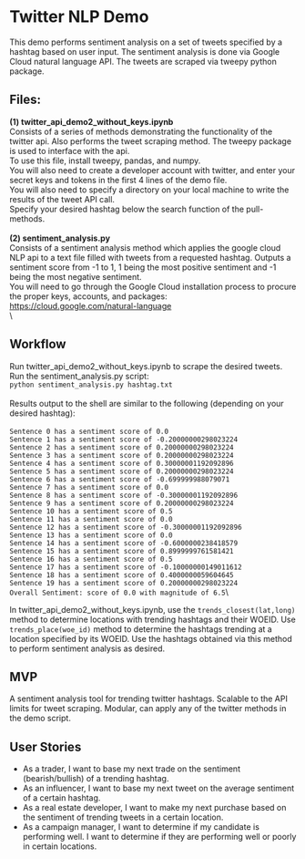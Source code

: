 # Twitter NLP Demo
This demo performs sentiment analysis on a set of tweets specified by a hashtag based on user input. The sentiment analysis is done via Google Cloud natural language API.
The tweets are scraped via tweepy python package.
## Files:
**(1) twitter_api_demo2_without_keys.ipynb**\
Consists of a series of methods demonstrating the functionality of the twitter api. Also performs the tweet scraping method. The tweepy package is used to interface with the api.\
To use this file, install tweepy, pandas, and numpy.\
You will also need to create a developer account with twitter, and enter your secret keys and tokens in the first 4 lines of the demo file.\
You will also need to specify a directory on your local machine to write the results of the tweet API call.\
Specify your desired hashtag below the search function of the pull-methods.\
\
**(2) sentiment_analysis.py**\
Consists of a sentiment analysis method which applies the google cloud NLP api to a text file filled with tweets from a requested hashtag. Outputs a sentiment score from -1 to 1, 1 being the most positive sentiment and -1 being the most negative sentiment.\
You will need to go through the Google Cloud installation process to procure the proper keys, accounts, and packages: https://cloud.google.com/natural-language \
\

## Workflow
Run twitter_api_demo2_without_keys.ipynb to scrape the desired tweets.\
Run the sentiment_analysis.py script:\
`python sentiment_analysis.py hashtag.txt`\
\
Results output to the shell are similar to the following (depending on your desired hashtag):\
\
`Sentence 0 has a sentiment score of 0.0`\
`Sentence 1 has a sentiment score of -0.20000000298023224`\
`Sentence 2 has a sentiment score of 0.20000000298023224`\
`Sentence 3 has a sentiment score of 0.20000000298023224`\
`Sentence 4 has a sentiment score of 0.30000001192092896`\
`Sentence 5 has a sentiment score of 0.20000000298023224`\
`Sentence 6 has a sentiment score of -0.699999988079071`\
`Sentence 7 has a sentiment score of 0.0`\
`Sentence 8 has a sentiment score of -0.30000001192092896`\
`Sentence 9 has a sentiment score of 0.20000000298023224`\
`Sentence 10 has a sentiment score of 0.5`\
`Sentence 11 has a sentiment score of 0.0`\
`Sentence 12 has a sentiment score of -0.30000001192092896`\
`Sentence 13 has a sentiment score of 0.0`\
`Sentence 14 has a sentiment score of -0.6000000238418579`\
`Sentence 15 has a sentiment score of 0.8999999761581421`\
`Sentence 16 has a sentiment score of 0.5`\
`Sentence 17 has a sentiment score of -0.10000000149011612`\
`Sentence 18 has a sentiment score of 0.4000000059604645`\
`Sentence 19 has a sentiment score of 0.20000000298023224`\
`Overall Sentiment: score of 0.0 with magnitude of 6.5`\

In twitter_api_demo2_without_keys.ipynb, use the `trends_closest(lat,long)` method to determine locations with trending hashtags and their WOEID. Use `trends_place(woe_id)` method to determine the hashtags trending at a location specified by its WOEID. Use the hashtags obtained via this method to perform sentiment analysis as desired.
## MVP
A sentiment analysis tool for trending twitter hashtags. Scalable to the API limits for tweet scraping. Modular, can apply any of the twitter methods in the demo script.
## User Stories
* As a trader, I want to base my next trade on the sentiment (bearish/bullish) of a trending hashtag.
* As an influencer, I want to base my next tweet on the average sentiment of a certain hashtag.
* As a real estate developer, I want to make my next purchase based on the sentiment of trending tweets in a certain location.
* As a campaign manager, I want to determine if my candidate is performing well. I want to determine if they are performing well or poorly in certain locations.
